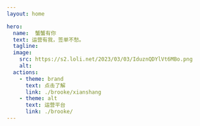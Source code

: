```yaml
---
layout: home

hero:
  name:  蟹蟹有你
  text: 运营有我，签单不愁。
  tagline: 
  image:
    src: https://s2.loli.net/2023/03/03/IduznQDYlVt6MBo.png
    alt: 
  actions:
    - theme: brand
      text: 点击了解
      link: ./brooke/xianshang
    - theme: alt
      text: 运营平台
      link: ./brooke/
---
```


<script setup>
import {
  VPTeamPage,
  VPTeamPageTitle,
  VPTeamMembers
} from 'vitepress/theme'

const members = [
  {
    avatar: 'https://s2.loli.net/2023/03/04/5EdUFlhjPbrWkyc.png',
    name: '好好住',
    title: '>>了解详情',
    sponsor: './brooke/haohaozhu//hhz',
  },
  {
    avatar: 'https://s2.loli.net/2023/03/04/5zpAyHsQCe4oBZf.png',
    name: '土巴兔',
    title: '>>了解详情',
    sponsor: './brooke/tubatu//01',
  },
  {
    avatar: 'https://s2.loli.net/2023/03/03/SvcQbuDlROh5q8T.png',
    name: '小红书',
    title: '>>了解详情',
    sponsor: 'https://github.com/xbrooke',
  },
  {
    avatar: 'https://s2.loli.net/2023/03/04/bNjQc3WrfC4Hy7o.png',
    name: '美团',
    title: '>>了解详情',
    sponsor: 'https://github.com/xbrooke',
  },
  {
    avatar: 'https://s2.loli.net/2023/03/04/2EmjN6k5yi1phCo.png',
    name: '住小帮',
    title: '>>了解详情',
    sponsor: 'https://github.com/xbrooke',
  },
  {
    avatar: 'https://s2.loli.net/2023/03/04/iLaKhfAmdRZp2S6.png',
    name: '抖音',
    title: '>>了解详情',
    sponsor: 'https://github.com/xbrooke',
  },
  {
    avatar: 'https://s2.loli.net/2023/03/04/bN4g6wWKrCTzqHn.png',
    name: '视频号',
    title: '>>了解详情',
    sponsor: 'https://github.com/xbrooke',
  },
  {
    avatar: 'https://s2.loli.net/2023/03/04/AhX76MQWpqZxvjc.png',
    name: '微信公众号',
    title: '>>了解详情',
    sponsor: 'https://github.com/xbrooke',
  },

]
</script>

<VPTeamPage>
  <VPTeamPageTitle>
    <!-- <template #title>
      Our Team
    </template> -->
     <!--<template #lead>
      The development of VitePress is guided by an international
      team, some of whom have chosen to be featured below.
    </template>-->
  </VPTeamPageTitle>
  <VPTeamMembers
    size="small"
    :members="members"
  />
</VPTeamPage>
